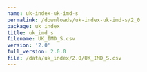 ```yaml
---
name: uk-index-uk-imd-s
permalink: /downloads/uk-index-uk-imd-s/2_0
package: uk_index
title: uk_imd_s
filename: UK_IMD_S.csv
version: '2.0'
full_version: 2.0.0
file: /data/uk_index/2.0/UK_IMD_S.csv
---
```

